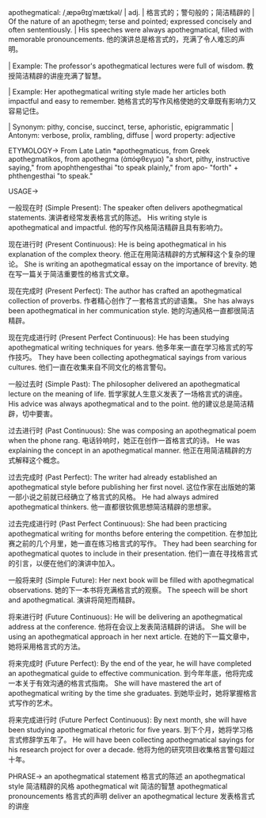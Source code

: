 apothegmatical: /ˌæpəθɪɡˈmætɪkəl/ | adj. | 格言式的；警句般的；简洁精辟的 | Of the nature of an apothegm; terse and pointed; expressed concisely and often sententiously. |  His speeches were always apothegmatical, filled with memorable pronouncements. 他的演讲总是格言式的，充满了令人难忘的声明。

| Example: The professor's apothegmatical lectures were full of wisdom. 教授简洁精辟的讲座充满了智慧。

| Example: Her apothegmatical writing style made her articles both impactful and easy to remember.  她格言式的写作风格使她的文章既有影响力又容易记住。


| Synonym: pithy, concise, succinct, terse, aphoristic, epigrammatic | Antonym: verbose, prolix, rambling, diffuse | word property: adjective

ETYMOLOGY->
From Late Latin *apothegmaticus, from Greek apothegmatikos, from apothegma (ἀπόφθεγμα)  "a short, pithy, instructive saying," from apophthengesthai "to speak plainly," from apo- "forth" + phthengesthai "to speak."


USAGE->

一般现在时 (Simple Present):
The speaker often delivers apothegmatical statements. 演讲者经常发表格言式的陈述。
His writing style is apothegmatical and impactful. 他的写作风格简洁精辟且具有影响力。


现在进行时 (Present Continuous):
He is being apothegmatical in his explanation of the complex theory. 他正在用简洁精辟的方式解释这个复杂的理论。
She is writing an apothegmatical essay on the importance of brevity. 她在写一篇关于简洁重要性的格言式文章。


现在完成时 (Present Perfect):
The author has crafted an apothegmatical collection of proverbs. 作者精心创作了一套格言式的谚语集。
She has always been apothegmatical in her communication style.  她的沟通风格一直都很简洁精辟。


现在完成进行时 (Present Perfect Continuous):
He has been studying apothegmatical writing techniques for years. 他多年来一直在学习格言式的写作技巧。
They have been collecting apothegmatical sayings from various cultures. 他们一直在收集来自不同文化的格言警句。



一般过去时 (Simple Past):
The philosopher delivered an apothegmatical lecture on the meaning of life. 哲学家就人生意义发表了一场格言式的讲座。
His advice was always apothegmatical and to the point. 他的建议总是简洁精辟，切中要害。


过去进行时 (Past Continuous):
She was composing an apothegmatical poem when the phone rang.  电话铃响时，她正在创作一首格言式的诗。
He was explaining the concept in an apothegmatical manner. 他正在用简洁精辟的方式解释这个概念。


过去完成时 (Past Perfect):
The writer had already established an apothegmatical style before publishing her first novel.  这位作家在出版她的第一部小说之前就已经确立了格言式的风格。
He had always admired apothegmatical thinkers. 他一直都很钦佩思想简洁精辟的思想家。


过去完成进行时 (Past Perfect Continuous):
She had been practicing apothegmatical writing for months before entering the competition.  在参加比赛之前的几个月里，她一直在练习格言式的写作。
They had been searching for apothegmatical quotes to include in their presentation. 他们一直在寻找格言式的引言，以便在他们的演讲中加入。


一般将来时 (Simple Future):
Her next book will be filled with apothegmatical observations. 她的下一本书将充满格言式的观察。
The speech will be short and apothegmatical. 演讲将简短而精辟。


将来进行时 (Future Continuous):
He will be delivering an apothegmatical address at the conference. 他将在会议上发表简洁精辟的讲话。
She will be using an apothegmatical approach in her next article. 在她的下一篇文章中，她将采用格言式的方法。


将来完成时 (Future Perfect):
By the end of the year, he will have completed an apothegmatical guide to effective communication. 到今年年底，他将完成一本关于有效沟通的格言式指南。
She will have mastered the art of apothegmatical writing by the time she graduates. 到她毕业时，她将掌握格言式写作的艺术。


将来完成进行时 (Future Perfect Continuous):
By next month, she will have been studying apothegmatical rhetoric for five years. 到下个月，她将学习格言式修辞学五年了。
He will have been collecting apothegmatical sayings for his research project for over a decade. 他将为他的研究项目收集格言警句超过十年。


PHRASE->
an apothegmatical statement  格言式的陈述
an apothegmatical style  简洁精辟的风格
apothegmatical wit  简洁的智慧
apothegmatical pronouncements 格言式的声明
deliver an apothegmatical lecture  发表格言式的讲座
